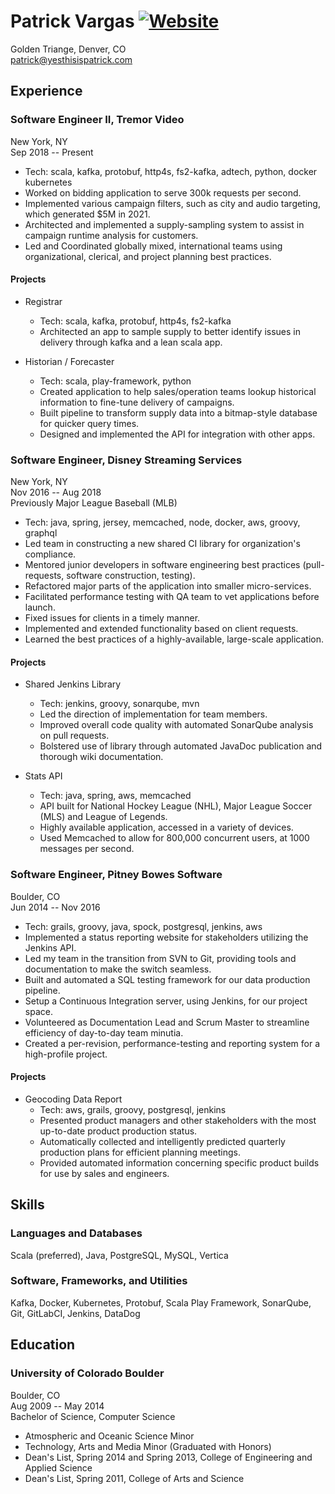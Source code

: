 Patrick Vargas [![Website](https://img.shields.io/badge/yes-this_is_patrick-00A5C9.svg)](http://www.yesthisispatrick.com)
==============

Golden Triange, Denver, CO  
patrick@yesthisispatrick.com

Experience
----------

### Software Engineer II, Tremor Video ###
New York, NY  
Sep 2018 -- Present  
*   Tech: scala, kafka, protobuf, http4s, fs2-kafka, adtech, python, docker kubernetes  
*   Worked on bidding application to serve 300k requests per second.
*   Implemented various campaign filters, such as city and audio targeting, which generated $5M in 2021.
*   Architected and implemented a supply-sampling system to assist in campaign runtime analysis for customers.
*   Led and Coordinated globally mixed, international teams using organizational, clerical, and project planning best practices.

#### Projects ####
*  Registrar
    +   Tech: scala, kafka, protobuf, http4s, fs2-kafka
    +   Architected an app to sample supply to better identify issues in delivery through kafka and a lean scala app.

* Historian / Forecaster
    +   Tech: scala, play-framework, python
    +   Created application to help sales/operation teams lookup historical information to fine-tune delivery of campaigns.
    +   Built pipeline to transform supply data into a bitmap-style database for quicker query times.
    +   Designed and implemented the API for integration with other apps.

### Software Engineer, Disney Streaming Services ###
New York, NY  
Nov 2016 -- Aug 2018  
Previously Major League Baseball (MLB)  
*   Tech: java, spring, jersey, memcached, node, docker, aws, groovy, graphql
*   Led team in constructing a new shared CI library for organization's compliance.
*   Mentored junior developers in software engineering best practices (pull-requests, software construction, testing).
*   Refactored major parts of the application into smaller micro-services.
*   Facilitated performance testing with QA team to vet applications before launch.
*   Fixed issues for clients in a timely manner.
*   Implemented and extended functionality based on client requests.
*   Learned the best practices of a highly-available, large-scale application.

#### Projects ####
*   Shared Jenkins Library
    +   Tech: jenkins, groovy, sonarqube, mvn
    +   Led the direction of implementation for team members.
    +   Improved overall code quality with automated SonarQube analysis on pull requests.
    +   Bolstered use of library through automated JavaDoc publication and thorough wiki documentation.

*   Stats API
    +   Tech: java, spring, aws, memcached
    +   API built for National Hockey League (NHL), Major League Soccer (MLS) and League of Legends.
    +   Highly available application, accessed in a variety of devices.
    +   Used Memcached to allow for 800,000 concurrent users, at 1000 messages per second.

### Software Engineer, Pitney Bowes Software ###
Boulder, CO  
Jun 2014 -- Nov 2016  
*   Tech: grails, groovy, java, spock, postgresql, jenkins, aws
*   Implemented a status reporting website for stakeholders utilizing the Jenkins API.
*   Led my team in the transition from SVN to Git, providing tools and documentation to make the switch seamless.
*   Built and automated a SQL testing framework for our data production pipeline.
*   Setup a Continuous Integration server, using Jenkins, for our project space.
*   Volunteered as Documentation Lead and Scrum Master to streamline efficiency of day-to-day team minutia.
*   Created a per-revision, performance-testing and reporting system for a high-profile project.

#### Projects ####
*   Geocoding Data Report
    +   Tech: aws, grails, groovy, postgresql, jenkins
    +   Presented product managers and other stakeholders with the most up-to-date product production status.
    +   Automatically collected and intelligently predicted quarterly production plans for efficient planning meetings.
    +   Provided automated information concerning specific product builds for use by sales and engineers.

Skills
------

### Languages and Databases ###
Scala (preferred), Java, PostgreSQL, MySQL, Vertica

### Software, Frameworks, and Utilities ###
Kafka, Docker, Kubernetes, Protobuf, Scala Play Framework, SonarQube, Git, GitLabCI, Jenkins, DataDog


Education
---------

### University of Colorado Boulder ###
Boulder, CO  
Aug 2009 -- May 2014  
Bachelor of Science, Computer Science
*   Atmospheric and Oceanic Science Minor
*   Technology, Arts and Media Minor (Graduated with Honors)
*   Dean's List, Spring 2014 and Spring 2013, College of Engineering and Applied Science
*   Dean's List, Spring 2011, College of Arts and Science
